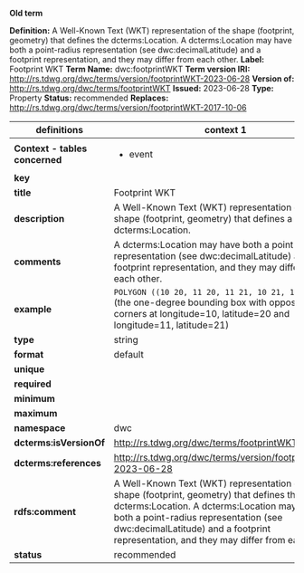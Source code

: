 **Old term**

**Definition:** A Well-Known Text (WKT) representation of the shape (footprint, geometry) that defines the dcterms:Location. A dcterms:Location may have both a point-radius representation (see dwc:decimalLatitude) and a footprint representation, and they may differ from each other.
**Label:** Footprint WKT
**Term Name:** dwc:footprintWKT
**Term version IRI:** http://rs.tdwg.org/dwc/terms/version/footprintWKT-2023-06-28
**Version of:** http://rs.tdwg.org/dwc/terms/footprintWKT
**Issued:** 2023-06-28
**Type:** Property
**Status:** recommended
**Replaces:** http://rs.tdwg.org/dwc/terms/version/footprintWKT-2017-10-06


| definitions | context 1 |
|-|-|
| **Context - tables concerned** | <ul><li>event</li></ul> |
| **key** |  |
| **title** | Footprint WKT |
| **description** | A Well-Known Text (WKT) representation of the shape (footprint, geometry) that defines a dcterms:Location. |
| **comments** | A dcterms:Location may have both a point-radius representation (see dwc:decimalLatitude) and a footprint representation, and they may differ from each other. |
| **example** | `POLYGON ((10 20, 11 20, 11 21, 10 21, 10 20))` (the one-degree bounding box with opposite corners at longitude=10, latitude=20 and longitude=11, latitude=21) |
| **type** | string |
| **format** | default |
| **unique** |  |
| **required** |  |
| **minimum** |  |
| **maximum** |  |
| **namespace** | dwc |
| **dcterms:isVersionOf** | http://rs.tdwg.org/dwc/terms/footprintWKT |
| **dcterms:references** | http://rs.tdwg.org/dwc/terms/version/footprintWKT-2023-06-28 |
| **rdfs:comment** | A Well-Known Text (WKT) representation of the shape (footprint, geometry) that defines the dcterms:Location. A dcterms:Location may have both a point-radius representation (see dwc:decimalLatitude) and a footprint representation, and they may differ from each other. |
| **status** | recommended |
